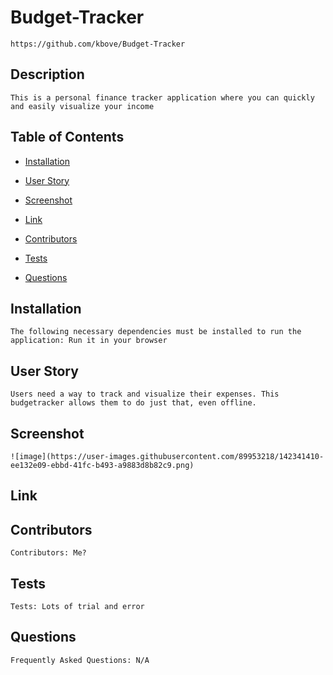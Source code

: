 # Budget-Tracker
    https://github.com/kbove/Budget-Tracker
    
## Description
    This is a personal finance tracker application where you can quickly and easily visualize your income
    
## Table of Contents
    
* [Installation](#Installation)
    
* [User Story](#Usage)

* [Screenshot](#Screenshot)

* [Link](#Link)

* [Contributors](#Contributors)
    
* [Tests](#Tests)
    
* [Questions](#Question)
    
## Installation <a id="Installation"></a>
    The following necessary dependencies must be installed to run the application: Run it in your browser
    
## User Story <a id="Usage"></a>
    Users need a way to track and visualize their expenses. This budgetracker allows them to do just that, even offline. 
    
## Screenshot <a id="Screenshot"></a>
    ![image](https://user-images.githubusercontent.com/89953218/142341410-ee132e09-ebbd-41fc-b493-a9883d8b82c9.png)

## Link <a id="Link"></a>
    
    
## Contributors <a id="Contributors"></a>
    Contributors: Me?
    
## Tests <a id="Tests"></a>
    Tests: Lots of trial and error
    
## Questions <a id="Question"></a>
    Frequently Asked Questions: N/A
    